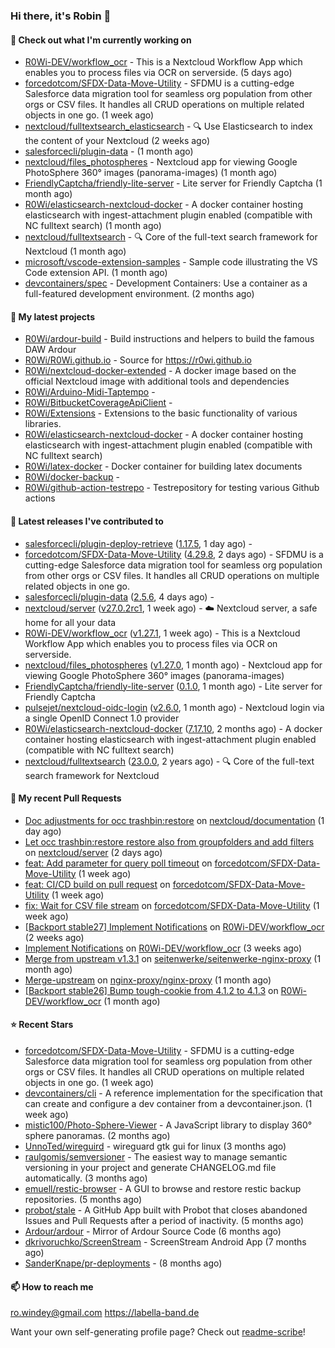 ### Hi there, it's Robin 👋

#### 👷 Check out what I'm currently working on

- [R0Wi-DEV/workflow_ocr](https://github.com/R0Wi-DEV/workflow_ocr) - This is a Nextcloud Workflow App which enables you to process files via OCR on serverside. (5 days ago)
- [forcedotcom/SFDX-Data-Move-Utility](https://github.com/forcedotcom/SFDX-Data-Move-Utility) - SFDMU is a cutting-edge Salesforce data migration tool for seamless org population from other orgs or CSV files. It handles all CRUD operations on multiple related objects in one go. (1 week ago)
- [nextcloud/fulltextsearch_elasticsearch](https://github.com/nextcloud/fulltextsearch_elasticsearch) - 🔍 Use Elasticsearch to index the content of your Nextcloud (2 weeks ago)
- [salesforcecli/plugin-data](https://github.com/salesforcecli/plugin-data) -  (1 month ago)
- [nextcloud/files_photospheres](https://github.com/nextcloud/files_photospheres) - Nextcloud app for viewing Google PhotoSphere 360° images (panorama-images) (1 month ago)
- [FriendlyCaptcha/friendly-lite-server](https://github.com/FriendlyCaptcha/friendly-lite-server) - Lite server for Friendly Captcha (1 month ago)
- [R0Wi/elasticsearch-nextcloud-docker](https://github.com/R0Wi/elasticsearch-nextcloud-docker) - A docker container hosting elasticsearch with ingest-attachment plugin enabled (compatible with NC fulltext search) (1 month ago)
- [nextcloud/fulltextsearch](https://github.com/nextcloud/fulltextsearch) - 🔍 Core of the full-text search framework for Nextcloud (1 month ago)
- [microsoft/vscode-extension-samples](https://github.com/microsoft/vscode-extension-samples) - Sample code illustrating the VS Code extension API. (1 month ago)
- [devcontainers/spec](https://github.com/devcontainers/spec) - Development Containers: Use a container as a full-featured development environment. (2 months ago)

#### 🌱 My latest projects

- [R0Wi/ardour-build](https://github.com/R0Wi/ardour-build) - Build instructions and helpers to build the famous DAW Ardour
- [R0Wi/R0Wi.github.io](https://github.com/R0Wi/R0Wi.github.io) - Source for https://r0wi.github.io
- [R0Wi/nextcloud-docker-extended](https://github.com/R0Wi/nextcloud-docker-extended) - A docker image based on the official Nextcloud image with additional tools and dependencies
- [R0Wi/Arduino-Midi-Taptempo](https://github.com/R0Wi/Arduino-Midi-Taptempo) - 
- [R0Wi/BitbucketCoverageApiClient](https://github.com/R0Wi/BitbucketCoverageApiClient) - 
- [R0Wi/Extensions](https://github.com/R0Wi/Extensions) - Extensions to the basic functionality of various libraries.
- [R0Wi/elasticsearch-nextcloud-docker](https://github.com/R0Wi/elasticsearch-nextcloud-docker) - A docker container hosting elasticsearch with ingest-attachment plugin enabled (compatible with NC fulltext search)
- [R0Wi/latex-docker](https://github.com/R0Wi/latex-docker) - Docker container for building latex documents
- [R0Wi/docker-backup](https://github.com/R0Wi/docker-backup) - 
- [R0Wi/github-action-testrepo](https://github.com/R0Wi/github-action-testrepo) - Testrepository for testing various Github actions

#### 🔭 Latest releases I've contributed to

- [salesforcecli/plugin-deploy-retrieve](https://github.com/salesforcecli/plugin-deploy-retrieve) ([1.17.5](https://github.com/salesforcecli/plugin-deploy-retrieve/releases/tag/1.17.5), 1 day ago) - 
- [forcedotcom/SFDX-Data-Move-Utility](https://github.com/forcedotcom/SFDX-Data-Move-Utility) ([4.29.8](https://github.com/forcedotcom/SFDX-Data-Move-Utility/releases/tag/4.29.8), 2 days ago) - SFDMU is a cutting-edge Salesforce data migration tool for seamless org population from other orgs or CSV files. It handles all CRUD operations on multiple related objects in one go.
- [salesforcecli/plugin-data](https://github.com/salesforcecli/plugin-data) ([2.5.6](https://github.com/salesforcecli/plugin-data/releases/tag/2.5.6), 4 days ago) - 
- [nextcloud/server](https://github.com/nextcloud/server) ([v27.0.2rc1](https://github.com/nextcloud/server/releases/tag/v27.0.2rc1), 1 week ago) - ☁️ Nextcloud server, a safe home for all your data
- [R0Wi-DEV/workflow_ocr](https://github.com/R0Wi-DEV/workflow_ocr) ([v1.27.1](https://github.com/R0Wi-DEV/workflow_ocr/releases/tag/v1.27.1), 1 week ago) - This is a Nextcloud Workflow App which enables you to process files via OCR on serverside.
- [nextcloud/files_photospheres](https://github.com/nextcloud/files_photospheres) ([v1.27.0](https://github.com/nextcloud/files_photospheres/releases/tag/v1.27.0), 1 month ago) - Nextcloud app for viewing Google PhotoSphere 360° images (panorama-images)
- [FriendlyCaptcha/friendly-lite-server](https://github.com/FriendlyCaptcha/friendly-lite-server) ([0.1.0](https://github.com/FriendlyCaptcha/friendly-lite-server/releases/tag/0.1.0), 1 month ago) - Lite server for Friendly Captcha
- [pulsejet/nextcloud-oidc-login](https://github.com/pulsejet/nextcloud-oidc-login) ([v2.6.0](https://github.com/pulsejet/nextcloud-oidc-login/releases/tag/v2.6.0), 1 month ago) - Nextcloud login via a single OpenID Connect 1.0 provider
- [R0Wi/elasticsearch-nextcloud-docker](https://github.com/R0Wi/elasticsearch-nextcloud-docker) ([7.17.10](https://github.com/R0Wi/elasticsearch-nextcloud-docker/releases/tag/7.17.10), 2 months ago) - A docker container hosting elasticsearch with ingest-attachment plugin enabled (compatible with NC fulltext search)
- [nextcloud/fulltextsearch](https://github.com/nextcloud/fulltextsearch) ([23.0.0](https://github.com/nextcloud/fulltextsearch/releases/tag/23.0.0), 2 years ago) - 🔍 Core of the full-text search framework for Nextcloud

#### 🔨 My recent Pull Requests

- [Doc adjustments for occ trashbin:restore](https://github.com/nextcloud/documentation/pull/11011) on [nextcloud/documentation](https://github.com/nextcloud/documentation) (1 day ago)
- [Let occ trashbin:restore restore also from groupfolders and add filters](https://github.com/nextcloud/server/pull/39818) on [nextcloud/server](https://github.com/nextcloud/server) (2 days ago)
- [feat: Add parameter for query poll timeout](https://github.com/forcedotcom/SFDX-Data-Move-Utility/pull/624) on [forcedotcom/SFDX-Data-Move-Utility](https://github.com/forcedotcom/SFDX-Data-Move-Utility) (1 week ago)
- [feat: CI/CD build on pull request](https://github.com/forcedotcom/SFDX-Data-Move-Utility/pull/622) on [forcedotcom/SFDX-Data-Move-Utility](https://github.com/forcedotcom/SFDX-Data-Move-Utility) (1 week ago)
- [fix: Wait for CSV file stream](https://github.com/forcedotcom/SFDX-Data-Move-Utility/pull/621) on [forcedotcom/SFDX-Data-Move-Utility](https://github.com/forcedotcom/SFDX-Data-Move-Utility) (1 week ago)
- [[Backport stable27] Implement Notifications](https://github.com/R0Wi-DEV/workflow_ocr/pull/214) on [R0Wi-DEV/workflow_ocr](https://github.com/R0Wi-DEV/workflow_ocr) (2 weeks ago)
- [Implement Notifications](https://github.com/R0Wi-DEV/workflow_ocr/pull/213) on [R0Wi-DEV/workflow_ocr](https://github.com/R0Wi-DEV/workflow_ocr) (3 weeks ago)
- [Merge from upstream v1.3.1](https://github.com/seitenwerke/seitenwerke-nginx-proxy/pull/71) on [seitenwerke/seitenwerke-nginx-proxy](https://github.com/seitenwerke/seitenwerke-nginx-proxy) (1 month ago)
- [Merge-upstream](https://github.com/nginx-proxy/nginx-proxy/pull/2275) on [nginx-proxy/nginx-proxy](https://github.com/nginx-proxy/nginx-proxy) (1 month ago)
- [[Backport stable26] Bump tough-cookie from 4.1.2 to 4.1.3](https://github.com/R0Wi-DEV/workflow_ocr/pull/209) on [R0Wi-DEV/workflow_ocr](https://github.com/R0Wi-DEV/workflow_ocr) (1 month ago)

#### ⭐ Recent Stars

- [forcedotcom/SFDX-Data-Move-Utility](https://github.com/forcedotcom/SFDX-Data-Move-Utility) - SFDMU is a cutting-edge Salesforce data migration tool for seamless org population from other orgs or CSV files. It handles all CRUD operations on multiple related objects in one go. (1 week ago)
- [devcontainers/cli](https://github.com/devcontainers/cli) - A reference implementation for the specification that can create and configure a dev container from a devcontainer.json. (1 week ago)
- [mistic100/Photo-Sphere-Viewer](https://github.com/mistic100/Photo-Sphere-Viewer) - A JavaScript library to display 360° sphere panoramas. (2 months ago)
- [UnnoTed/wireguird](https://github.com/UnnoTed/wireguird) - wireguard gtk gui for linux (3 months ago)
- [raulgomis/semversioner](https://github.com/raulgomis/semversioner) - The easiest way to manage semantic versioning in your project and generate CHANGELOG.md file automatically. (3 months ago)
- [emuell/restic-browser](https://github.com/emuell/restic-browser) - A GUI to browse and restore restic backup repositories. (5 months ago)
- [probot/stale](https://github.com/probot/stale) - A GitHub App built with Probot that closes abandoned Issues and Pull Requests after a period of inactivity. (5 months ago)
- [Ardour/ardour](https://github.com/Ardour/ardour) - Mirror of Ardour Source Code (6 months ago)
- [dkrivoruchko/ScreenStream](https://github.com/dkrivoruchko/ScreenStream) - ScreenStream Android App (7 months ago)
- [SanderKnape/pr-deployments](https://github.com/SanderKnape/pr-deployments) -  (8 months ago)

#### 📫 How to reach me
[ro.windey@gmail.com](mailto:ro.windey@gmailcom)
https://labella-band.de

Want your own self-generating profile page? Check out [readme-scribe](https://github.com/muesli/readme-scribe)!